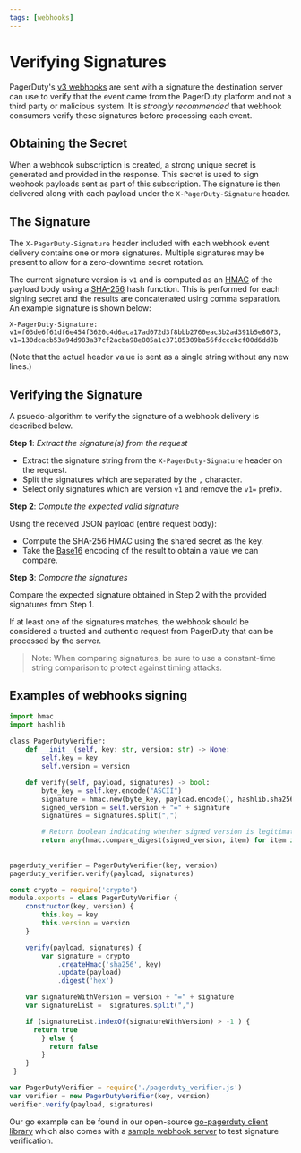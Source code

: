 ```yaml
---
tags: [webhooks]
---
```


# Verifying Signatures

PagerDuty's [v3 webhooks](../../docs/webhooks/01-Overview.md) are sent with a signature the destination server can use to verify that the event came from the PagerDuty platform and not a third party or malicious system.  It is _strongly recommended_ that webhook consumers verify these signatures before processing each event.

## Obtaining the Secret

When a webhook subscription is created, a strong unique secret is generated and provided in the response.  This secret is used to sign webhook payloads sent as part of this subscription.  The signature is then delivered along with each payload under the `X-PagerDuty-Signature` header.

## The Signature

The `X-PagerDuty-Signature` header included with each webhook event delivery contains one or more signatures.  Multiple signatures may be present to allow for a zero-downtime secret rotation.

The current signature version is `v1` and is computed as an [HMAC](https://en.wikipedia.org/wiki/HMAC) of the payload body using a [SHA-256](https://en.wikipedia.org/wiki/SHA-2) hash function.  This is performed for each signing secret and the results are concatenated using comma separation.  An example signature is shown below:

```
X-PagerDuty-Signature:
v1=f03de6f61df6e454f3620c4d6aca17ad072d3f8bbb2760eac3b2ad391b5e8073,
v1=130dcacb53a94d983a37cf2acba98e805a1c37185309ba56fdcccbcf00d6dd8b
```
(Note that the actual header value is sent as a single string without any new lines.)

## Verifying the Signature

A psuedo-algorithm to verify the signature of a webhook delivery is described below.

**Step 1**: *Extract the signature(s) from the request*

* Extract the signature string from the `X-PagerDuty-Signature` header on the request.
* Split the signatures which are separated by the `,` character.
* Select only signatures which are version `v1` and remove the `v1=` prefix.

**Step 2**: *Compute the expected valid signature*

Using the received JSON payload (entire request body):
* Compute the SHA-256 HMAC using the shared secret as the key.
* Take the [Base16](https://en.wikipedia.org/wiki/Hexadecimal) encoding of the result to obtain a value we can compare.

**Step 3**: *Compare the signatures*

Compare the expected signature obtained in Step 2 with the provided signatures from Step 1.

If at least one of the signatures matches, the webhook should be considered a trusted and authentic request from PagerDuty that can be processed by the server.

<!-- theme: info -->
> Note: When comparing signatures, be sure to use a constant-time string comparison to protect against timing attacks.

## Examples of webhooks signing

<!--
type: tab
title: Python
-->

```python
import hmac
import hashlib
​
​class PagerDutyVerifier:
    def __init__(self, key: str, version: str) -> None:
        self.key = key
        self.version = version

    def verify(self, payload, signatures) -> bool:
        byte_key = self.key.encode("ASCII")
        signature = hmac.new(byte_key, payload.encode(), hashlib.sha256).hexdigest()
        signed_version = self.version + "=" + signature
        signatures = signatures.split(",")

        # Return boolean indicating whether signed version is legitimate.
        return any(hmac.compare_digest(signed_version, item) for item in signatures)
​
​
pagerduty_verifier = PagerDutyVerifier(key, version)
pagerduty_verifier.verify(payload, signatures)

```

<!--
type: tab
title: JavaScript
-->

```javascript
const crypto = require('crypto')
module.exports = class PagerDutyVerifier {
	constructor(key, version) {
		this.key = key
		this.version = version
	}

	verify(payload, signatures) {
		var signature = crypto
	    	.createHmac('sha256', key)
	    	.update(payload)
	    	.digest('hex')

    var signatureWithVersion = version + "=" + signature
    var signatureList =  signatures.split(",")

    if (signatureList.indexOf(signatureWithVersion) > -1 ) {
      return true
		} else {
		  return false
		}
	}
 }

var PagerDutyVerifier = require('./pagerduty_verifier.js')
var verifier = new PagerDutyVerifier(key, version)
verifier.verify(payload, signatures)
```

<!--
type: tab
title: Go
-->

Our go example can be found in our open-source [go-pagerduty client library](https://github.com/PagerDuty/go-pagerduty/blob/master/webhookv3/webhookv3.go) which also comes with a [sample webhook server](https://github.com/PagerDuty/go-pagerduty/blob/master/examples/webhooks/webhook_server.go) to test signature verification.

<!-- type: tab-end -->
